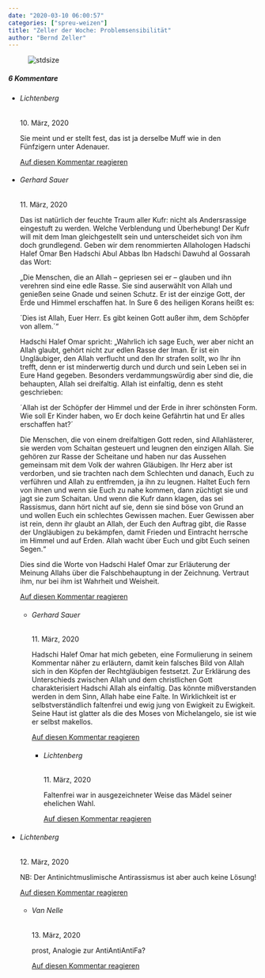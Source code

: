 ```yaml
---
date: "2020-03-10 06:00:57"
categories: ["spreu-weizen"]
title: "Zeller der Woche: Problemsensibilität"
author: "Bernd Zeller"
---
```



<figure>
<img src="https://www.publicomag.com/wp-content/uploads/2020/03/Problemsensibilität.jpg" alt=stdsize>
</figure>


<!--more-->
<h5 class="comments-h">
6 Kommentare </h5>
<ul class="commentlist">
<li class="comment even thread-even depth-1 clearfix" id="li-comment-36418">
<h6 class="author">Lichtenberg</h6> <span class="date">10. März, 2020</span>



Sie meint und er stellt fest, das ist ja derselbe Muff wie in den Fünfzigern unter Adenauer.

<a rel="nofollow" class="comment-reply-link" href="#comment-36418" data-commentid="36418" data-postid="10731" data-belowelement="comment-36418" data-respondelement="respond" data-replyto="Antworte auf Lichtenberg" aria-label="Antworte auf Lichtenberg">Auf diesen Kommentar reagieren</a> 


</li>
<li class="comment odd alt thread-odd thread-alt depth-1 clearfix" id="li-comment-36480">
<h6 class="author">Gerhard Sauer</h6> <span class="date">11. März, 2020</span>



Das ist natürlich der feuchte Traum aller Kufr: nicht als Andersrassige eingestuft zu werden. Welche Verblendung und Überhebung! Der Kufr will mit dem Iman gleichgestellt sein und unterscheidet sich von ihm doch grundlegend. Geben wir dem renommierten Allahologen Hadschi Halef Omar Ben Hadschi Abul Abbas Ibn Hadschi Dawuhd al Gossarah das Wort:

„Die Menschen, die an Allah – gepriesen sei er – glauben und ihn verehren sind eine edle Rasse. Sie sind auserwählt von Allah und genießen seine Gnade und seinen Schutz. Er ist der einzige Gott, der Erde und Himmel erschaffen hat. In Sure 6 des heiligen Korans heißt es:

´Dies ist Allah, Euer Herr. Es gibt keinen Gott außer ihm, dem Schöpfer von allem.´“

Hadschi Halef Omar spricht: „Wahrlich ich sage Euch, wer aber nicht an Allah glaubt, gehört nicht zur edlen Rasse der Iman. Er ist ein Ungläubiger, den Allah verflucht und den Ihr strafen sollt, wo Ihr ihn trefft, denn er ist minderwertig durch und durch und sein Leben sei in Eure Hand gegeben. Besonders verdammungswürdig aber sind die, die behaupten, Allah sei dreifaltig. Allah ist einfaltig, denn es steht geschrieben:

´Allah ist der Schöpfer der Himmel und der Erde in ihrer schönsten Form. Wie soll Er Kinder haben, wo Er doch keine Gefährtin hat und Er alles erschaffen hat?´ 

Die Menschen, die von einem dreifaltigen Gott reden, sind Allahlästerer, sie werden vom Schaitan gesteuert und leugnen den einzigen Allah. Sie gehören zur Rasse der Scheitane und haben nur das Aussehen gemeinsam mit dem Volk der wahren Gläubigen. Ihr Herz aber ist verdorben, und sie trachten nach dem Schlechten und danach, Euch zu verführen und Allah zu entfremden, ja ihn zu leugnen. Haltet Euch fern von ihnen und wenn sie Euch zu nahe kommen, dann züchtigt sie und jagt sie zum Schaitan. Und wenn die Kufr dann klagen, das sei Rassismus, dann hört nicht auf sie, denn sie sind böse von Grund an und wollen Euch ein schlechtes Gewissen machen. Euer Gewissen aber ist rein, denn ihr glaubt an Allah, der Euch den Auftrag gibt, die Rasse der Ungläubigen zu bekämpfen, damit Frieden und Eintracht herrsche im Himmel und auf Erden. Allah wacht über Euch und gibt Euch seinen Segen.“

Dies sind die Worte von Hadschi Halef Omar zur Erläuterung der Meinung Allahs über die Falschbehauptung in der Zeichnung. Vertraut ihm, nur bei ihm ist Wahrheit und Weisheit.

<a rel="nofollow" class="comment-reply-link" href="#comment-36480" data-commentid="36480" data-postid="10731" data-belowelement="comment-36480" data-respondelement="respond" data-replyto="Antworte auf Gerhard Sauer" aria-label="Antworte auf Gerhard Sauer">Auf diesen Kommentar reagieren</a> 


<ul class="children">
<li class="comment even depth-2 clearfix" id="li-comment-36544">
<h6 class="author">Gerhard Sauer</h6> <span class="date">11. März, 2020</span>



Hadschi Halef Omar hat mich gebeten, eine Formulierung in seinem Kommentar näher zu erläutern, damit kein falsches Bild von Allah sich in den Köpfen der Rechtgläubigen festsetzt. Zur Erklärung des Unterschieds zwischen Allah und dem christlichen Gott charakterisiert Hadschi Allah als einfaltig. Das könnte mißverstanden werden in dem Sinn, Allah habe eine Falte. In Wirklichkeit ist er selbstverständlich faltenfrei und ewig jung von Ewigkeit zu Ewigkeit. Seine Haut ist glatter als die des Moses von Michelangelo, sie ist wie er selbst makellos.

<a rel="nofollow" class="comment-reply-link" href="#comment-36544" data-commentid="36544" data-postid="10731" data-belowelement="comment-36544" data-respondelement="respond" data-replyto="Antworte auf Gerhard Sauer" aria-label="Antworte auf Gerhard Sauer">Auf diesen Kommentar reagieren</a> 


<ul class="children">
<li class="comment odd alt depth-3 clearfix" id="li-comment-36580">
<h6 class="author">Lichtenberg</h6> <span class="date">11. März, 2020</span>



Faltenfrei war in ausgezeichneter Weise das Mädel seiner ehelichen Wahl.

<a rel="nofollow" class="comment-reply-link" href="#comment-36580" data-commentid="36580" data-postid="10731" data-belowelement="comment-36580" data-respondelement="respond" data-replyto="Antworte auf Lichtenberg" aria-label="Antworte auf Lichtenberg">Auf diesen Kommentar reagieren</a> 


</li>
</ul>
</li>
</ul>
</li>
<li class="comment even thread-even depth-1 clearfix" id="li-comment-36693">
<h6 class="author">Lichtenberg</h6> <span class="date">12. März, 2020</span>



NB: Der Antinichtmuslimische Antirassismus ist aber auch keine Lösung!

<a rel="nofollow" class="comment-reply-link" href="#comment-36693" data-commentid="36693" data-postid="10731" data-belowelement="comment-36693" data-respondelement="respond" data-replyto="Antworte auf Lichtenberg" aria-label="Antworte auf Lichtenberg">Auf diesen Kommentar reagieren</a> 


<ul class="children">
<li class="comment odd alt depth-2 clearfix" id="li-comment-36905">
<h6 class="author">Van Nelle</h6> <span class="date">13. März, 2020</span>



prost, Analogie zur AntiAntiAntiFa?

<a rel="nofollow" class="comment-reply-link" href="#comment-36905" data-commentid="36905" data-postid="10731" data-belowelement="comment-36905" data-respondelement="respond" data-replyto="Antworte auf Van Nelle" aria-label="Antworte auf Van Nelle">Auf diesen Kommentar reagieren</a> 


</li>
</ul>
</li>
</ul>
